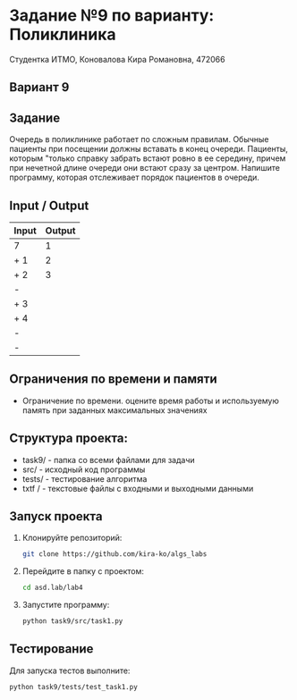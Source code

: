 Задание №9 по варианту: Поликлиника
====
Студентка ИТМО, Коновалова Кира Романовна, 472066

Вариант 9
----

Задание
---
Очередь в поликлинике работает по сложным правилам. Обычные пациенты при посещении должны вставать в конец очереди. Пациенты, которым "только справку забрать встают ровно в ее середину, причем при нечетной длине очереди они встают сразу за центром. Напишите программу, которая отслеживает порядок пациентов в очереди.       


Input / Output
----

| Input | Output |
|-------|--------|
| 7     | 1      |
| + 1   | 2      |
 | + 2   | 3      |
| -     |        |
| + 3   |        |
| + 4   |        |
| -     |        |
 | - |        |

## Ограничения по времени и памяти

- Ограничение по времени. оцените время работы и используемую память при заданных максимальных значениях



## Структура проекта:

* task9/ - папка со всеми файлами для задачи
* src/ - исходный код программы
* tests/ - тестирование алгоритма
* txtf / - текстовые файлы с входными и выходными данными

## Запуск проекта
1. Клонируйте репозиторий:
   ```bash
   git clone https://github.com/kira-ko/algs_labs
   ```
2. Перейдите в папку с проектом:
   ```bash
   cd asd.lab/lab4
   ```
3. Запустите программу:
   ```bash
   python task9/src/task1.py
   ```
## Тестирование

Для запуска тестов выполните:
   ```bash
   python task9/tests/test_task1.py
   ```